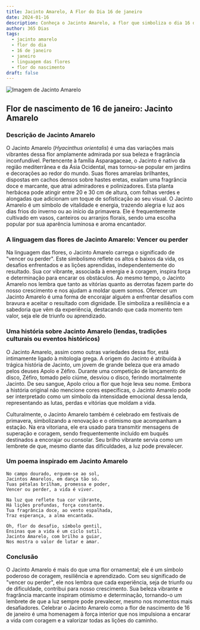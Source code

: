 ```yaml
---
title: Jacinto Amarelo, A Flor do Dia 16 de janeiro
date: 2024-01-16
description: Conheça o Jacinto Amarelo, a flor que simboliza o dia 16 de janeiro e seu significado 'Vencer ou perder'. Explore a beleza e o simbolismo desta flor encantadora.
author: 365 Dias
tags:
  - jacinto amarelo
  - flor do dia
  - 16 de janeiro
  - janeiro
  - linguagem das flores
  - flor do nascimento
draft: false
---
```


![Imagem de Jacinto Amarelo](https://cdn.pixabay.com/photo/2015/04/23/19/03/hyacinth-736516_640.jpg#center)


## Flor de nascimento de 16 de janeiro: Jacinto Amarelo

### Descrição de Jacinto Amarelo

O Jacinto Amarelo (_Hyacinthus orientalis_) é uma das variações mais vibrantes dessa flor amplamente admirada por sua beleza e fragrância inconfundível. Pertencente à família Asparagaceae, o Jacinto é nativo da região mediterrânea e da Ásia Ocidental, mas tornou-se popular em jardins e decorações ao redor do mundo. Suas flores amarelas brilhantes, dispostas em cachos densos sobre hastes eretas, exalam uma fragrância doce e marcante, que atrai admiradores e polinizadores. Esta planta herbácea pode atingir entre 20 e 30 cm de altura, com folhas verdes e alongadas que adicionam um toque de sofisticação ao seu visual. O Jacinto Amarelo é um símbolo de vitalidade e energia, trazendo alegria e luz aos dias frios do inverno ou ao início da primavera. Ele é frequentemente cultivado em vasos, canteiros ou arranjos florais, sendo uma escolha popular por sua aparência luminosa e aroma encantador.

### A linguagem das flores de Jacinto Amarelo: Vencer ou perder

Na linguagem das flores, o Jacinto Amarelo carrega o significado de "vencer ou perder". Este simbolismo reflete os altos e baixos da vida, os desafios enfrentados e as lições aprendidas, independentemente do resultado. Sua cor vibrante, associada à energia e à coragem, inspira força e determinação para encarar os obstáculos. Ao mesmo tempo, o Jacinto Amarelo nos lembra que tanto as vitórias quanto as derrotas fazem parte do nosso crescimento e nos ajudam a moldar quem somos. Oferecer um Jacinto Amarelo é uma forma de encorajar alguém a enfrentar desafios com bravura e aceitar o resultado com dignidade. Ele simboliza a resiliência e a sabedoria que vêm da experiência, destacando que cada momento tem valor, seja ele de triunfo ou aprendizado.

### Uma história sobre Jacinto Amarelo (lendas, tradições culturais ou eventos históricos)

O Jacinto Amarelo, assim como outras variedades dessa flor, está intimamente ligado à mitologia grega. A origem do Jacinto é atribuída à trágica história de Jacinto, um jovem de grande beleza que era amado pelos deuses Apolo e Zéfiro. Durante uma competição de lançamento de disco, Zéfiro, tomado pelo ciúme, desviou o disco, ferindo mortalmente Jacinto. De seu sangue, Apolo criou a flor que hoje leva seu nome. Embora a história original não mencione cores específicas, o Jacinto Amarelo pode ser interpretado como um símbolo da intensidade emocional dessa lenda, representando as lutas, perdas e vitórias que moldam a vida.

Culturalmente, o Jacinto Amarelo também é celebrado em festivais de primavera, simbolizando a renovação e o otimismo que acompanham a estação. Na era vitoriana, ele era usado para transmitir mensagens de superação e coragem, sendo frequentemente incluído em buquês destinados a encorajar ou consolar. Seu brilho vibrante servia como um lembrete de que, mesmo diante das dificuldades, a luz pode prevalecer.

### Um poema inspirado em Jacinto Amarelo

```
No campo dourado, erguem-se ao sol,  
Jacintos Amarelos, em dança tão só.  
Tuas pétalas brilham, promessa e poder,  
Vencer ou perder, a vida é viver.  

Na luz que reflete tua cor vibrante,  
Há lições profundas, força constante.  
Tua fragrância doce, ao vento espalhada,  
Traz esperança, a alma encantada.  

Oh, flor do desafio, símbolo gentil,  
Ensinas que a vida é um ciclo sutil.  
Jacinto Amarelo, com brilho a guiar,  
Nos mostra o valor de lutar e amar.
```

### Conclusão

O Jacinto Amarelo é mais do que uma flor ornamental; ele é um símbolo poderoso de coragem, resiliência e aprendizado. Com seu significado de "vencer ou perder", ele nos lembra que cada experiência, seja de triunfo ou de dificuldade, contribui para nosso crescimento. Sua beleza vibrante e fragrância marcante inspiram otimismo e determinação, tornando-o um lembrete de que a luz sempre pode prevalecer, mesmo nos momentos mais desafiadores. Celebrar o Jacinto Amarelo como a flor de nascimento de 16 de janeiro é uma homenagem à força interior que nos impulsiona a encarar a vida com coragem e a valorizar todas as lições do caminho.